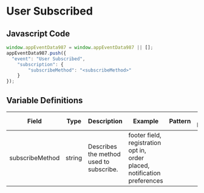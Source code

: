 # User Subscribed

### 

## Javascript Code
```js
window.appEventData987 = window.appEventData987 || [];
appEventData987.push({
  "event": "User Subscribed",
    "subscription": {
        "subscribeMethod": "<subscribeMethod>"
    }
});
```

## Variable Definitions

|Field|Type|Description|Example|Pattern|Min Length|Max Length|Minimum|Maximum|Multiple Of|
| --- | --- | --- | --- | --- | --- | --- | --- | --- | --- |
|subscribeMethod|string|Describes the method used to subscribe. |footer field, registration opt in, order placed, notification preferences|||||||
